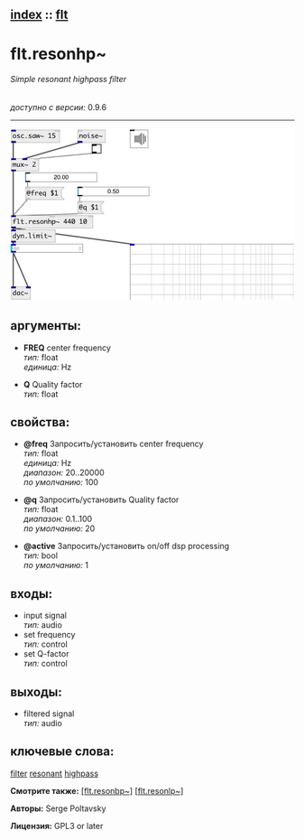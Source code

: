 [index](index.html) :: [flt](category_flt.html)
---

# flt.resonhp~

###### Simple resonant highpass filter

*доступно с версии:* 0.9.6

---




[![example](../examples/img/flt.resonhp~.jpg)](../examples/pd/flt.resonhp~.pd)



## аргументы:

* **FREQ**
center frequency<br>
_тип:_ float<br>
_единица:_ Hz<br>

* **Q**
Quality factor<br>
_тип:_ float<br>





## свойства:

* **@freq** 
Запросить/установить center frequency<br>
_тип:_ float<br>
_единица:_ Hz<br>
_диапазон:_ 20..20000<br>
_по умолчанию:_ 100<br>

* **@q** 
Запросить/установить Quality factor<br>
_тип:_ float<br>
_диапазон:_ 0.1..100<br>
_по умолчанию:_ 20<br>

* **@active** 
Запросить/установить on/off dsp processing<br>
_тип:_ bool<br>
_по умолчанию:_ 1<br>



## входы:

* input signal<br>
_тип:_ audio
* set frequency<br>
_тип:_ control
* set Q-factor<br>
_тип:_ control



## выходы:

* filtered signal<br>
_тип:_ audio



## ключевые слова:

[filter](keywords/filter.html)
[resonant](keywords/resonant.html)
[highpass](keywords/highpass.html)



**Смотрите также:**
[\[flt.resonbp~\]](flt.resonbp~.html)
[\[flt.resonlp~\]](flt.resonlp~.html)




**Авторы:** Serge Poltavsky




**Лицензия:** GPL3 or later





